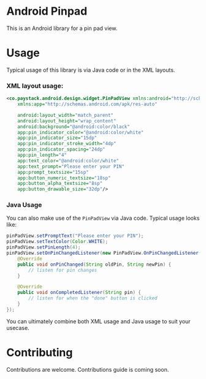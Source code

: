 # Android Pinpad

This is an Android library for a pin pad view.

# Usage

Typical usage of this library is via Java code or in the XML layouts.

### XML layout usage:

```xml
<co.paystack.android.design.widget.PinPadView xmlns:android="http://schemas.android.com/apk/res/android"
    xmlns:app="http://schemas.android.com/apk/res-auto"

    android:layout_width="match_parent"
    android:layout_height="wrap_content"
    android:background="@android:color/black"
    app:pin_indicator_color="@android:color/white"
    app:pin_indicator_size="15dp"
    app:pin_indicator_stroke_width="4dp"
    app:pin_indicator_spacing="24dp"
    app:pin_length="4"
    app:text_color="@android:color/white"
    app:text_prompt="Please enter your PIN"
    app:prompt_textsize="15sp"
    app:button_numeric_textsize="18sp"
    app:button_alpha_textsize="8sp"
    app:button_drawable_size="32dp"/>
```

### Java Usage
You can also make use of the `PinPadView` via Java code. Typical usage looks like:


```java
pinPadView.setPromptText("Please enter your PIN");
pinPadView.setTextColor(Color.WHITE);
pinPadView.setPinLength(4);
pinPadView.setOnPinChangedListener(new PinPadView.OnPinChangedListener() {
    @Override
    public void onPinChanged(String oldPin, String newPin) {
        // listen for pin changes
    }

    @Override
    public void onCompletedListener(String pin) {
        // listen for when the "done" button is clicked
    }
});
```

You can ultimately combine both XML usage and Java usage to suit your usecase.

# Contributing
Contributions are welcome. Contributions guide is coming soon.